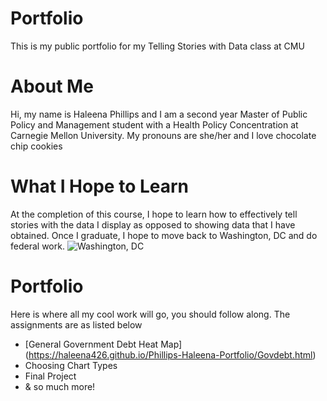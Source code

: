 # Portfolio
This is my public portfolio for my Telling Stories with Data class at CMU

# About Me
Hi, my name is Haleena Phillips and I am a second year Master of Public Policy and Management student with a Health Policy Concentration at Carnegie Mellon University. My pronouns are she/her and I love chocolate chip cookies

# What I Hope to Learn
At the completion of this course, I hope to learn how to effectively tell stories with the data I display as opposed to showing data that I have obtained. Once I graduate, I hope to move back to Washington, DC and do federal work. 
![Washington, DC](https://www.rd.com/wp-content/uploads/2020/07/GettyImages-975466384-e1595621246508.jpg)

# Portfolio
Here is where all my cool work will go, you should follow along. The assignments are as listed below
* [General Government Debt Heat Map] (https://haleena426.github.io/Phillips-Haleena-Portfolio/Govdebt.html)
* Choosing Chart Types 
* Final Project
* & so much more!
